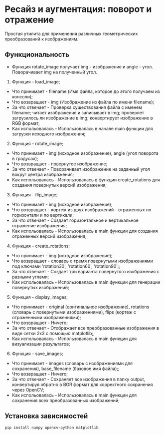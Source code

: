 # Ресайз и аугментация: поворот и отражение

Простая утилита для применения различных геометрических преобразований к изображениям.

## Функциональность

- Функция rotate_image получает img - изображение и angle - угол. Поворачивает img на полученный угол.
1. Функция - load_image;
+ Что принимает - filename (Имя файла, которое до этого получаем из консоли);
+ Что возвращает - img (Изображение из файла по имени filename);
+ За что отвечает - Проверка существования файла с именем filename; читает изображение и записывает в img; проверяет загрузилось ли изображение в img; конвертирует изображение в RGB формат;
+ Как испольовалась - Использовалась в начале main функции для загрузки исходного изображения;

2. Функция - rotate_image;
+ Что принимает - img (исходное изображение), angle (угол поворота в градусах);
+ Что возвращает - повернутое изображение;
+ За что отвечает - Поворачивает изображение на заданный угол вокруг центра изображения;
+ Как испольовалась - Использовалась в функции create_rotations для создания повернутых версий изображения;

3. Функция - flip_image;
+ Что принимает - img (исходное изображение);
+ Что возвращает - кортеж из двух изображений - отраженных по горизонтали и по вертикали;
+ За что отвечает - Создает горизонтальное и вертикальное отражение изображения;
+ Как испольовалась - Использовалась в main функции для создания отраженных версий изображения;

4. Функция - create_rotations;
+ Что принимает -  img (исходное изображение);
+ Что возвращает - словарь с тремя повернутыми изображениями под ключами 'rotation30', 'rotation60', 'rotation90';;
+ За что отвечает - Создает три варианта повернутого изображения с разными углами;
+ Как испольовалась - Использовалась в main функции для генерации повернутых изображений;

5. Функция - display_images;
+ Что принимает - original (оригинальное изображение), rotations (словарь с повернутыми изображениями), flips (кортеж с отраженными изображениями);
+ Что возвращает - Ничего;
+ За что отвечает - Отображает все преобразованные изображения в виде сетки 2x3 с помощью matplotlib;;
+ Как испольовалась - Использовалась в main функции для визуализации результатов;

6. Функция - save_images;
+ Что принимает -  images (словарь с изображениями для сохранения), base_filename (базовое имя файла);;
+ Что возвращает - Ничего;
+ За что отвечает - Сохраняет все изображения в папку output, конвертируя обратно в BGR формат для корректного сохранения через OpenCV;
+ Как испольовалась - Использовалась в main функции для сохранения всех преобразованных изображений;

## Установка зависимостей

```bash
pip install numpy opencv-python matplotlib
